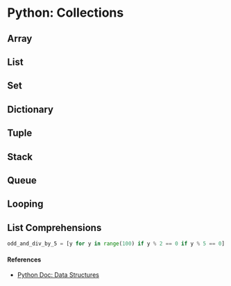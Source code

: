 # Python: Collections

## Array

## List

## Set

## Dictionary

## Tuple

## Stack

## Queue

## Looping

## List Comprehensions
```python
odd_and_div_by_5 = [y for y in range(100) if y % 2 == 0 if y % 5 == 0]
```

#### References
- [Python Doc: Data Structures](https://docs.python.org/2/tutorial/datastructures.html)
